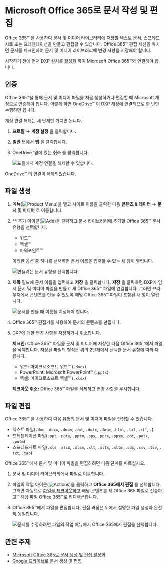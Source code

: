 # Microsoft Office 365로 문서 작성 및 편집

Office 365&trade; 을 사용하여 문서 및 미디어 라이브러리에 저장할 텍스트 문서, 스프레드시트 또는 프레젠테이션을 만들고 편집할 수 있습니다. Office 365&trade; 편집 세션을 마치면 문서를 체크인하여 문서 및 미디어 라이브러리에 변경 사항을 저장해야 합니다.

시작하기 전에 먼저 DXP 설치를 [활성화](../../devops/enabling-document-creation-and-editing-with-microsoft-office-365.md) 하여 Microsoft Office 365&trade;와 연결해야 합니다.

## 인증

Office 365&trade;을 통해 문서 및 미디어 파일을 처음 생성하거나 편집할 때 Microsoft 계정으로 인증해야 합니다. 이렇게 하면 OneDrive&trade; 이 DXP 계정에 연결되므로 한 번만 수행하면 됩니다.

계정 연결 해제는 세 단계만 거치면 됩니다.

1. **프로필** &rarr; **계정 설정** 을 클릭합니다.
1. **일반** 탭에서 **앱** 을 클릭합니다.
1. OneDrive&trade;옆에 있는 **취소** 을 클릭합니다.

    ![포털에서 계정 연결을 해제할 수 있습니다.](./creating-and-editing-documents-with-microsoft-office-365/images/01.png)

OneDrive&trade; 의 연결이 해제되었습니다.

## 파일 생성

1. **메뉴**(![Product Menu](../../../../images/icon-menu.png))을 열고 사이트 이름을 클릭한 다음 **콘텐츠 & 데이터** &rarr; **문서 및 미디어** 로 이동합니다.
1. ** 추가 아이콘(![Add](../../../../images/icon-add.png))을 클릭하고 문서 라이브러리에 추가할 Office 365&trade; 문서 유형을 선택합니다.

    * 워드&trade;
    * 엑셀&trade;
    * 파워포인트&trade;

    이러한 옵션 중 하나를 선택하면 문서 이름을 입력할 수 있는 새 창이 열립니다.

    ![만들려는 문서 유형을 선택합니다.](./creating-and-editing-documents-with-microsoft-office-365/images/02.png)

1. **제목** 필드에 문서 이름을 입력하고 **저장** 을 클릭합니다. **저장** 을 클릭하면 DXP가 임시 문서 및 미디어 파일을 만들고 새 Office 365&trade; 파일에 연결합니다. 그러면 브라우저에서 콘텐츠를 만들 수 있도록 해당 Office 365&trade; 파일이 포함된 새 창이 열립니다.

    ![문서를 만들 때 이름을 지정해야 합니다.](./creating-and-editing-documents-with-microsoft-office-365/images/03.png)

1. Office 365&trade; 편집기를 사용하여 문서의 콘텐츠를 만듭니다.

1. DXP에 대한 변경 사항을 저장하거나 취소합니다.

    **체크인:** Office 365&trade; 파일을 문서 및 미디어에 저장한 다음 Office 365&trade;에서 파일을 삭제합니다. 저장된 파일의 형식은 위의 2단계에서 선택한 문서 유형에 따라 다릅니다.

    * 워드: 마이크로소프트 워드&trade; (`.docx`)
    * PowerPoint: Microsoft PowerPoint&trade; (`.pptx`)
    * 엑셀: 마이크로소프트 엑셀&trade; (`.xlsx`)

    **체크아웃 취소:** Office 365&trade; 파일을 삭제하고 변경 사항을 무시합니다.

## 파일 편집

Office 365&trade; 을 사용하여 다음 유형의 문서 및 미디어 파일을 편집할 수 있습니다.

* 텍스트 파일(`.doc`, `.docx`, `.docm`, `.dot`, `.dotx`, `.dotm`, `.html`, `.txt`, `.rtf`, `.`)
* 프레젠테이션 파일(`.ppt`, `.pptx`, `.pptm`, `.pps`, `.ppsx`, `.ppsm`, `.pot`, `.potx`, `.potm`)
* 스프레드시트 파일(`.xls`, `.xlsx`, `.xlsm`, `.xlt`, `.xltx`, `.xltm`, `.ods`, `.csv`, `.tsv`, `. txt`, `.tab`)

Office 365&trade;에서 문서 및 미디어 파일을 편집하려면 다음 단계를 따르십시오.

1. 문서 및 미디어 라이브러리에서 파일로 이동합니다.

1. 파일의 작업 아이콘(![Actions](../../../../images/icon-actions.png))을 클릭하고 **Office 365에서 편집** 을 선택합니다. 그러면 자동으로 [파일을 체크아웃하고](../../publishing-and-sharing/managing-document-access/managing-document-changes-with-checkout.md) 해당 콘텐츠를 새 Office 365 파일로 전송하고&trade; 해당 파일 Office 365&trade;로 리디렉션합니다.

1. Office 365&trade;에서 파일을 편집합니다. 편집 과정은 위에서 설명한 파일 생성과 완전히 동일합니다.

    ![문서를 수정하려면 파일의 작업 메뉴에서 Office 365에서 편집을 선택합니다.](./creating-and-editing-documents-with-microsoft-office-365/images/04.png)

## 관련 주제

* [Microsoft Office 365로 문서 생성 및 편집 활성화](../../devops/enabling-document-creation-and-editing-with-microsoft-office-365.md)
* [Google 드라이브로 문서 생성 및 편집](./creating-and-editing-documents-with-google-drive.md)
